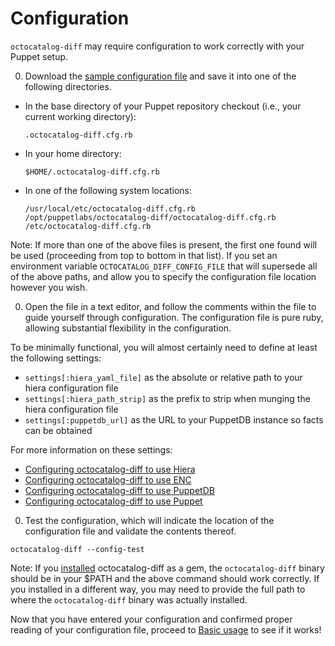 # Configuration

`octocatalog-diff` may require configuration to work correctly with your Puppet setup.

0. Download the [sample configuration file](https://raw.githubusercontent.com/github/octocatalog-diff/master/examples/octocatalog-diff.cfg.rb) and save it into one of the following directories.

  - In the base directory of your Puppet repository checkout (i.e., your current working directory):

    ```
    .octocatalog-diff.cfg.rb
    ```

  - In your home directory:

    ```
    $HOME/.octocatalog-diff.cfg.rb
    ```

  - In one of the following system locations:

    ```
    /usr/local/etc/octocatalog-diff.cfg.rb
    /opt/puppetlabs/octocatalog-diff/octocatalog-diff.cfg.rb
    /etc/octocatalog-diff.cfg.rb
    ```

  Note: If more than one of the above files is present, the first one found will be used (proceeding from top to bottom in that list). If you set an environment variable `OCTOCATALOG_DIFF_CONFIG_FILE` that will supersede all of the above paths, and allow you to specify the configuration file location however you wish.

0. Open the file in a text editor, and follow the comments within the file to guide yourself through configuration. The configuration file is pure ruby, allowing substantial flexibility in the configuration.

  To be minimally functional, you will almost certainly need to define at least the following settings:

  - `settings[:hiera_yaml_file]` as the absolute or relative path to your hiera configuration file
  - `settings[:hiera_path_strip]` as the prefix to strip when munging the hiera configuration file
  - `settings[:puppetdb_url]` as the URL to your PuppetDB instance so facts can be obtained

  For more information on these settings:

  - [Configuring octocatalog-diff to use Hiera](/doc/configuration-hiera.md)
  - [Configuring octocatalog-diff to use ENC](/doc/configuration-enc.md)
  - [Configuring octocatalog-diff to use PuppetDB](/doc/configuration-puppetdb.md)
  - [Configuring octocatalog-diff to use Puppet](/doc/configuration-puppet.md)

0. Test the configuration, which will indicate the location of the configuration file and validate the contents thereof.

  ```
  octocatalog-diff --config-test
  ```

  Note: If you [installed](/doc/installation.md) octocatalog-diff as a gem, the `octocatalog-diff` binary should be in your $PATH and the above command should work correctly. If you installed in a different way, you may need to provide the full path to where the `octocatalog-diff` binary was actually installed.

Now that you have entered your configuration and confirmed proper reading of your configuration file, proceed to [Basic usage](/doc/basic.md) to see if it works!
